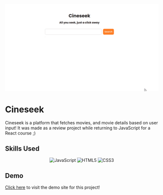 <img src="https://github.com/riley-ad-clark/image-collection/blob/main/cineseek-gif.gif">

# Cineseek
Cineseek is a platform that fetches movies, and movie details based on user input! It was made as a review project while returning to JavaScript for a React course ;)

## Skills Used
<p align="center">
    <img src="https://img.shields.io/badge/javascript-%23323330.svg?style=for-the-badge&logo=javascript&logoColor=%23F7DF1E" alt="JavaScript">
    <img src="https://img.shields.io/badge/html5-%23E34F26.svg?style=for-the-badge&logo=html5&logoColor=white" alt="HTML5">
    <img src="https://img.shields.io/badge/css3-%231572B6.svg?style=for-the-badge&logo=css3&logoColor=white" alt="CSS3">
</p>

## Demo 
<a href="https://raw.githubusercontent.com/riley-ad-clark/cineseek">Click here</a> to visit the demo site for this project!
